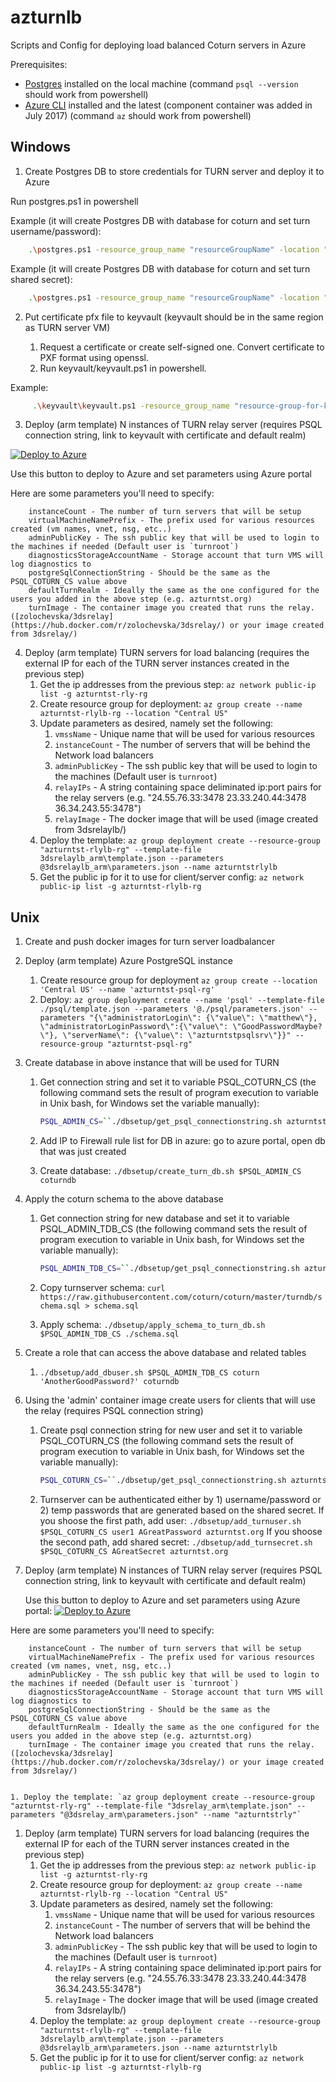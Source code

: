 # azturnlb
Scripts and Config for deploying load balanced Coturn servers in Azure

Prerequisites:

+ [Postgres](https://www.postgresql.org/download/) installed on the local machine (command `psql --version` should work from powershell) 
+ [Azure CLI](https://docs.microsoft.com/en-us/cli/azure/install-azure-cli) installed and the latest (component container was added in July 2017) (command `az` should work from powershell)

## Windows
1. Create Postgres DB to store credentials for TURN server and deploy it to Azure

Run postgres.ps1 in powershell

Example (it will create Postgres DB with database for coturn and set turn username/password):
```sh
    .\postgres.ps1 -resource_group_name "resourceGroupName" -location "westus" -psql_server_name "psqlServername" -db_username "dbuser" -db_password "dbPassword" -turn_username "user" -turn_password "turnPassword"
```

Example (it will create Postgres DB with database for coturn and set turn shared secret):
```sh
    .\postgres.ps1 -resource_group_name "resourceGroupName" -location "westus" -psql_server_name "psqlServername" -db_username "dbuser" -db_password "dbPassword" -secret "sharedseret"
```

2. Put certificate pfx file to keyvault (keyvault should be in the same region as TURN server VM) 

    1. Request a certificate or create self-signed one. Convert certificate to PXF format using openssl.
    1. Run keyvault/keyvault.ps1 in powershell.

Example:
```sh
     .\keyvault\keyvault.ps1 -resource_group_name "resource-group-for-kv" -keyvault_name "keyvault-name" -location "westus" -password_for_cert "passwordforCert" -secret_name "turncertificate" -path_to_certificate .\turnserver3dstreaming.centralus.cloudapp.azure.com.pfx
```

3. Deploy (arm template) N instances of TURN relay server (requires PSQL connection string, link to keyvault with certificate and default realm)

[![Deploy to Azure](http://azuredeploy.net/deploybutton.png)](https://portal.azure.com/#create/Microsoft.Template/uri/https%3A%2F%2Fraw.githubusercontent.com%2Fanastasiia-zolochevska%2Fcoturn-to-azure-deployment%2Fmaster%2F3dsrelay_arm%2Ftemplate.json)
    
    
Use this button to deploy to Azure and set parameters using Azure portal
    
Here are some parameters you'll need to specify:
 
        instanceCount - The number of turn servers that will be setup
        virtualMachineNamePrefix - The prefix used for various resources created (vm names, vnet, nsg, etc..)
        adminPublicKey - The ssh public key that will be used to login to the machines if needed (Default user is `turnroot`)
        diagnosticsStorageAccountName - Storage account that turn VMS will log diagnostics to
        postgreSqlConnectionString - Should be the same as the PSQL_COTURN_CS value above
        defaultTurnRealm - Ideally the same as the one configured for the users you added in the above step (e.g. azturntst.org)
        turnImage - The container image you created that runs the relay.  ([zolochevska/3dsrelay](https://hub.docker.com/r/zolochevska/3dsrelay/) or your image created from 3dsrelay/)

4. Deploy (arm template) TURN servers for load balancing (requires the external IP for each of the TURN server instances created in the previous step)
    1. Get the ip addresses from the previous step: `az network public-ip list -g azturntst-rly-rg`
    1. Create resource group for deployment: `az group create --name azturntst-rlylb-rg --location "Central US"`
    1. Update parameters as desired, namely set the following:
        1. `vmssName` - Unique name that will be used for various resources
        1. `instanceCount` - The number of servers that will be behind the Network load balancers
        1. `adminPublicKey` - The ssh public key that will be used to login to the machines (Default user is `turnroot`)
        1. `relayIPs` - A string containing space deliminated ip:port pairs for the relay servers (e.g. "24.55.76.33:3478 23.33.240.44:3478 36.34.243.55:3478")
        1. `relayImage` - The docker image that will be used (image created from 3dsrelaylb/)
    1. Deploy the template: `az group deployment create --resource-group "azturntst-rlylb-rg" --template-file 3dsrelaylb_arm\template.json --parameters @3dsrelaylb_arm\parameters.json --name azturntstrlylb`
    1. Get the public ip for it to use for client/server config: `az network public-ip list -g azturntst-rlylb-rg`

 

## Unix
1. Create and push docker images for turn server loadbalancer

1. Deploy (arm template) Azure PostgreSQL instance
    1. Create resource group for deployment `az group create --location 'Central US' --name 'azturntst-psql-rg'`
    1. Deploy: `az group deployment create --name 'psql' --template-file ./psql/template.json --parameters '@./psql/parameters.json' --parameters "{\"administratorLogin\": {\"value\": \"matthew\"}, \"administratorLoginPassword\":{\"value\": \"GoodPasswordMaybe?\"}, \"serverName\": {\"value\": \"azturntstpsqlsrv\"}}" --resource-group "azturntst-psql-rg"`
1. Create database in above instance that will be used for TURN
    1. Get connection string and set it to variable PSQL_COTURN_CS (the following command sets the result of program execution to variable in Unix bash, for Windows set the variable manually):

          ```sh
          PSQL_ADMIN_CS=``./dbsetup/get_psql_connectionstring.sh azturntstpsqlsrv matthew "GoodPasswordMaybe?"`
          ```

    1. Add IP to Firewall rule list for DB in azure: go to azure portal, open db that was just created 
    1. Create database: `./dbsetup/create_turn_db.sh $PSQL_ADMIN_CS coturndb`
1. Apply the coturn schema to the above database
    1. Get connection string for new database and set it to variable PSQL_ADMIN_TDB_CS (the following command sets the result of program execution to variable in Unix bash, for Windows set the variable manually):

          ```sh
          PSQL_ADMIN_TDB_CS=``./dbsetup/get_psql_connectionstring.sh azturntstpsqlsrv matthew "GoodPasswordMaybe?" coturndb`  
          ```
    1. Copy turnserver schema: `curl https://raw.githubusercontent.com/coturn/coturn/master/turndb/schema.sql > schema.sql`
    1. Apply schema: `./dbsetup/apply_schema_to_turn_db.sh $PSQL_ADMIN_TDB_CS ./schema.sql `
1. Create a role that can access the above database and related tables
    1. `./dbsetup/add_dbuser.sh $PSQL_ADMIN_TDB_CS coturn 'AnotherGoodPassword?' coturndb`
1. Using the 'admin' container image create users for clients that will use the relay (requires PSQL connection string)
    1. Create psql connection string for new user and set it to variable PSQL_COTURN_CS (the following command sets the result of program execution to variable in Unix bash, for Windows set the variable manually): 

          ```sh
          PSQL_COTURN_CS=``./dbsetup/get_psql_connectionstring.sh azturntstpsqlsrv coturn "AnotherGoodPassword?" coturndb`  
          ```
    1. Turnserver can be authenticated either by 1) username/password or 2) temp passwords that are generated based on the shared secret. If you shoose the first path, add user: 
        `./dbsetup/add_turnuser.sh $PSQL_COTURN_CS user1 AGreatPassword azturntst.org` 
        If you shoose the second path, add shared secret:
        `./dbsetup/add_turnsecret.sh $PSQL_COTURN_CS AGreatSecret azturntst.org`

1. Deploy (arm template) N instances of TURN relay server (requires PSQL connection string, link to keyvault with certificate and default realm)

    Use this button to deploy to Azure and set parameters using Azure portal:
    [![Deploy to Azure](http://azuredeploy.net/deploybutton.png)](https://portal.azure.com/#create/Microsoft.Template/uri/https%3A%2F%2Fraw.githubusercontent.com%2Fanastasiia-zolochevska%2Fcoturn-to-azure-deployment%2Fmaster%2F3dsrelay_arm%2Ftemplate.json)
    
Here are some parameters you'll need to specify:
 
        instanceCount - The number of turn servers that will be setup
        virtualMachineNamePrefix - The prefix used for various resources created (vm names, vnet, nsg, etc..)
        adminPublicKey - The ssh public key that will be used to login to the machines if needed (Default user is `turnroot`)
        diagnosticsStorageAccountName - Storage account that turn VMS will log diagnostics to
        postgreSqlConnectionString - Should be the same as the PSQL_COTURN_CS value above
        defaultTurnRealm - Ideally the same as the one configured for the users you added in the above step (e.g. azturntst.org)
        turnImage - The container image you created that runs the relay.  ([zolochevska/3dsrelay](https://hub.docker.com/r/zolochevska/3dsrelay/) or your image created from 3dsrelay/)
    
    
    1. Deploy the template: `az group deployment create --resource-group "azturntst-rly-rg" --template-file "3dsrelay_arm\template.json" --parameters "@3dsrelay_arm\parameters.json" --name "azturntstrly"`
1. Deploy (arm template) TURN servers for load balancing (requires the external IP for each of the TURN server instances created in the previous step)
    1. Get the ip addresses from the previous step: `az network public-ip list -g azturntst-rly-rg`
    1. Create resource group for deployment: `az group create --name azturntst-rlylb-rg --location "Central US"`
    1. Update parameters as desired, namely set the following:
        1. `vmssName` - Unique name that will be used for various resources
        1. `instanceCount` - The number of servers that will be behind the Network load balancers
        1. `adminPublicKey` - The ssh public key that will be used to login to the machines (Default user is `turnroot`)
        1. `relayIPs` - A string containing space deliminated ip:port pairs for the relay servers (e.g. "24.55.76.33:3478 23.33.240.44:3478 36.34.243.55:3478")
        1. `relayImage` - The docker image that will be used (image created from 3dsrelaylb/)
    1. Deploy the template: `az group deployment create --resource-group "azturntst-rlylb-rg" --template-file 3dsrelaylb_arm\template.json --parameters @3dsrelaylb_arm\parameters.json --name azturntstrlylb`
    1. Get the public ip for it to use for client/server config: `az network public-ip list -g azturntst-rlylb-rg`


